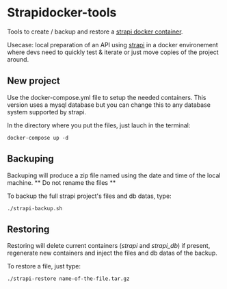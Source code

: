 # Strapidocker-tools
Tools to create / backup and restore a [strapi docker container](https://github.com/strapi/strapi-docker).

Usecase: local preparation of an API using [strapi](https://strapi.io/) in a docker environement where devs need to quickly test & iterate or just move copies of the project around.

## New project
Use the docker-compose.yml file to setup the needed containers. This version uses a mysql database but you can change this to any database system supported by strapi.

In the directory where you put the files, just lauch in the terminal:
```
docker-compose up -d
```

## Backuping
Backuping will produce a zip file named using the date and time of the local machine. ** Do not rename the files **

To backup the full strapi project's files and db datas, type:
```
./strapi-backup.sh
```

## Restoring
Restoring will delete current containers (*strapi* and *strapi_db*) if present, regenerate new containers and inject the files and db datas of the backup.

To restore a file, just type:
```
./strapi-restore name-of-the-file.tar.gz
```
